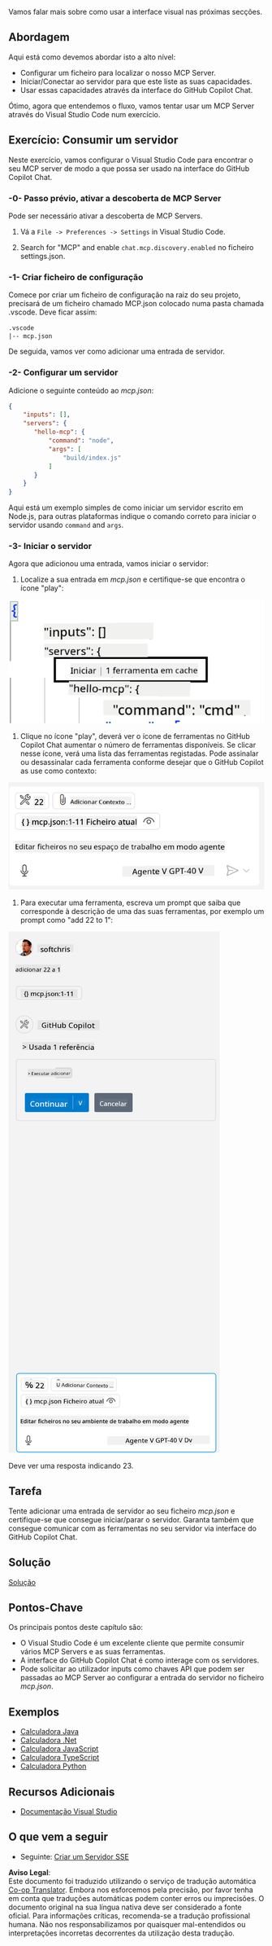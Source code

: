 <!--
CO_OP_TRANSLATOR_METADATA:
{
  "original_hash": "0eb9557780cd0a2551cdb8a16c886b51",
  "translation_date": "2025-06-17T15:39:32+00:00",
  "source_file": "03-GettingStarted/04-vscode/README.md",
  "language_code": "pt"
}
-->
Vamos falar mais sobre como usar a interface visual nas próximas secções.

## Abordagem

Aqui está como devemos abordar isto a alto nível:

- Configurar um ficheiro para localizar o nosso MCP Server.
- Iniciar/Conectar ao servidor para que este liste as suas capacidades.
- Usar essas capacidades através da interface do GitHub Copilot Chat.

Ótimo, agora que entendemos o fluxo, vamos tentar usar um MCP Server através do Visual Studio Code num exercício.

## Exercício: Consumir um servidor

Neste exercício, vamos configurar o Visual Studio Code para encontrar o seu MCP server de modo a que possa ser usado na interface do GitHub Copilot Chat.

### -0- Passo prévio, ativar a descoberta de MCP Server

Pode ser necessário ativar a descoberta de MCP Servers.

1. Vá a `File -> Preferences -> Settings` in Visual Studio Code.

1. Search for "MCP" and enable `chat.mcp.discovery.enabled` no ficheiro settings.json.

### -1- Criar ficheiro de configuração

Comece por criar um ficheiro de configuração na raiz do seu projeto, precisará de um ficheiro chamado MCP.json colocado numa pasta chamada .vscode. Deve ficar assim:

```text
.vscode
|-- mcp.json
```

De seguida, vamos ver como adicionar uma entrada de servidor.

### -2- Configurar um servidor

Adicione o seguinte conteúdo ao *mcp.json*:

```json
{
    "inputs": [],
    "servers": {
       "hello-mcp": {
           "command": "node",
           "args": [
               "build/index.js"
           ]
       }
    }
}
```

Aqui está um exemplo simples de como iniciar um servidor escrito em Node.js, para outras plataformas indique o comando correto para iniciar o servidor usando `command` and `args`.

### -3- Iniciar o servidor

Agora que adicionou uma entrada, vamos iniciar o servidor:

1. Localize a sua entrada em *mcp.json* e certifique-se que encontra o ícone "play":

  ![Iniciar servidor no Visual Studio Code](../../../../translated_images/vscode-start-server.8e3c986612e3555de47e5b1e37b2f3020457eeb6a206568570fd74a17e3796ad.pt.png)  

1. Clique no ícone "play", deverá ver o ícone de ferramentas no GitHub Copilot Chat aumentar o número de ferramentas disponíveis. Se clicar nesse ícone, verá uma lista das ferramentas registadas. Pode assinalar ou desassinalar cada ferramenta conforme desejar que o GitHub Copilot as use como contexto:

  ![Iniciar servidor no Visual Studio Code](../../../../translated_images/vscode-tool.0b3bbea2fb7d8c26ddf573cad15ef654e55302a323267d8ee6bd742fe7df7fed.pt.png)

1. Para executar uma ferramenta, escreva um prompt que saiba que corresponde à descrição de uma das suas ferramentas, por exemplo um prompt como "add 22 to 1":

  ![Executar uma ferramenta no GitHub Copilot](../../../../translated_images/vscode-agent.d5a0e0b897331060518fe3f13907677ef52b879db98c64d68a38338608f3751e.pt.png)

  Deve ver uma resposta indicando 23.

## Tarefa

Tente adicionar uma entrada de servidor ao seu ficheiro *mcp.json* e certifique-se que consegue iniciar/parar o servidor. Garanta também que consegue comunicar com as ferramentas no seu servidor via interface do GitHub Copilot Chat.

## Solução

[Solução](./solution/README.md)

## Pontos-Chave

Os principais pontos deste capítulo são:

- O Visual Studio Code é um excelente cliente que permite consumir vários MCP Servers e as suas ferramentas.
- A interface do GitHub Copilot Chat é como interage com os servidores.
- Pode solicitar ao utilizador inputs como chaves API que podem ser passadas ao MCP Server ao configurar a entrada do servidor no ficheiro *mcp.json*.

## Exemplos

- [Calculadora Java](../samples/java/calculator/README.md)
- [Calculadora .Net](../../../../03-GettingStarted/samples/csharp)
- [Calculadora JavaScript](../samples/javascript/README.md)
- [Calculadora TypeScript](../samples/typescript/README.md)
- [Calculadora Python](../../../../03-GettingStarted/samples/python)

## Recursos Adicionais

- [Documentação Visual Studio](https://code.visualstudio.com/docs/copilot/chat/mcp-servers)

## O que vem a seguir

- Seguinte: [Criar um Servidor SSE](/03-GettingStarted/05-sse-server/README.md)

**Aviso Legal**:  
Este documento foi traduzido utilizando o serviço de tradução automática [Co-op Translator](https://github.com/Azure/co-op-translator). Embora nos esforcemos pela precisão, por favor tenha em conta que traduções automáticas podem conter erros ou imprecisões. O documento original na sua língua nativa deve ser considerado a fonte oficial. Para informações críticas, recomenda-se a tradução profissional humana. Não nos responsabilizamos por quaisquer mal-entendidos ou interpretações incorretas decorrentes da utilização desta tradução.